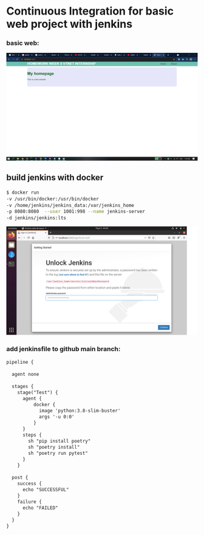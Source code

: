 # Continuous Integration for basic web project with jenkins

### basic web:
![](https://raw.githubusercontent.com/toanduc0671/NguyenDucToan-week5/main/images/basicweb.png)

## build jenkins with docker

```bash
$ docker run 
-v /usr/bin/docker:/usr/bin/docker 
-v /home/jenkins/jenkins_data:/var/jenkins_home  
-p 8080:8080  --user 1001:998 --name jenkins-server 
-d jenkins/jenkins:lts
```

![](https://raw.githubusercontent.com/toanduc0671/NguyenDucToan-week5/main/images/startjenkins.png)

### add jenkinsfile to github main branch:

````jenkinsfile
pipeline {

  agent none

  stages {
    stage("Test") {
      agent {
          docker {
            image 'python:3.8-slim-buster'
            args '-u 0:0'
          }
      }
      steps {
        sh "pip install poetry"
        sh "poetry install"
        sh "poetry run pytest"
      }
    }

  post {
    success {
      echo "SUCCESSFUL"
    }
    failure {
      echo "FAILED"
    }
  }
}
````

